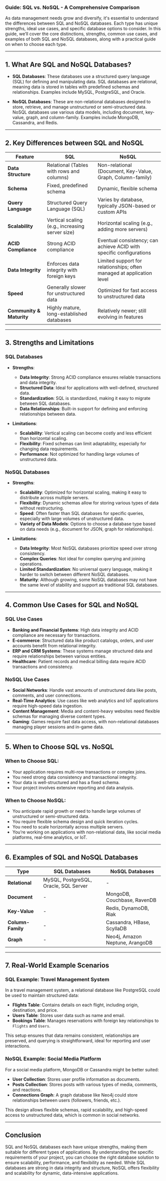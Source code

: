 ### Guide: SQL vs. NoSQL - A Comprehensive Comparison

As data management needs grow and diversify, it's essential to understand the differences between SQL and NoSQL databases. Each type has unique strengths, ideal use cases, and specific database options to consider. In this guide, we’ll cover the core distinctions, strengths, common use cases, and examples of both SQL and NoSQL databases, along with a practical guide on when to choose each type.

---

## 1. What Are SQL and NoSQL Databases?

- **SQL Databases**: These databases use a structured query language (SQL) for defining and manipulating data. SQL databases are relational, meaning data is stored in tables with predefined schemas and relationships. Examples include MySQL, PostgreSQL, and Oracle.

- **NoSQL Databases**: These are non-relational databases designed to store, retrieve, and manage unstructured or semi-structured data. NoSQL databases use various data models, including document, key-value, graph, and column-family. Examples include MongoDB, Cassandra, and Redis.

---

## 2. Key Differences between SQL and NoSQL

| Feature              | SQL                                            | NoSQL                                    |
|----------------------|------------------------------------------------|------------------------------------------|
| **Data Structure**   | Relational (Tables with rows and columns)      | Non-relational (Document, Key-Value, Graph, Column-family) |
| **Schema**           | Fixed, predefined schema                       | Dynamic, flexible schema                 |
| **Query Language**   | Structured Query Language (SQL)                | Varies by database, typically JSON-based or custom APIs |
| **Scalability**      | Vertical scaling (e.g., increasing server size)| Horizontal scaling (e.g., adding more servers) |
| **ACID Compliance**  | Strong ACID compliance                         | Eventual consistency; can achieve ACID with specific configurations |
| **Data Integrity**   | Enforces data integrity with foreign keys      | Limited support for relationships; often managed at application level |
| **Speed**            | Generally slower for unstructured data         | Optimized for fast access to unstructured data |
| **Community & Maturity** | Highly mature, long-established databases | Relatively newer; still evolving in features |

---

## 3. Strengths and Limitations

### SQL Databases
- **Strengths**:
  - **Data Integrity**: Strong ACID compliance ensures reliable transactions and data integrity.
  - **Structured Data**: Ideal for applications with well-defined, structured data.
  - **Standardization**: SQL is standardized, making it easy to migrate between SQL databases.
  - **Data Relationships**: Built-in support for defining and enforcing relationships between data.

- **Limitations**:
  - **Scalability**: Vertical scaling can become costly and less efficient than horizontal scaling.
  - **Flexibility**: Fixed schemas can limit adaptability, especially for changing data requirements.
  - **Performance**: Not optimized for handling large volumes of unstructured data.

### NoSQL Databases
- **Strengths**:
  - **Scalability**: Optimized for horizontal scaling, making it easy to distribute across multiple servers.
  - **Flexibility**: Dynamic schemas allow for storing various types of data without restructuring.
  - **Speed**: Often faster than SQL databases for specific queries, especially with large volumes of unstructured data.
  - **Variety of Data Models**: Options to choose a database type based on data needs (e.g., document for JSON, graph for relationships).

- **Limitations**:
  - **Data Integrity**: Most NoSQL databases prioritize speed over strong consistency.
  - **Complex Queries**: Not ideal for complex querying and joining operations.
  - **Limited Standardization**: No universal query language, making it harder to switch between different NoSQL databases.
  - **Maturity**: Although growing, some NoSQL databases may not have the same level of stability and support as traditional SQL databases.

---

## 4. Common Use Cases for SQL and NoSQL

### SQL Use Cases
- **Banking and Financial Systems**: High data integrity and ACID compliance are necessary for transactions.
- **E-commerce**: Structured data like product catalogs, orders, and user accounts benefit from relational integrity.
- **ERP and CRM Systems**: These systems manage structured data and require relationships between various entities.
- **Healthcare**: Patient records and medical billing data require ACID transactions and consistency.

### NoSQL Use Cases
- **Social Networks**: Handle vast amounts of unstructured data like posts, comments, and user connections.
- **Real-Time Analytics**: Use cases like web analytics and IoT applications require high-speed data ingestion.
- **Content Management**: Media and content-heavy websites need flexible schemas for managing diverse content types.
- **Gaming**: Games require fast data access, with non-relational databases managing player sessions and in-game data.

---

## 5. When to Choose SQL vs. NoSQL

### When to Choose SQL:
- Your application requires multi-row transactions or complex joins.
- You need strong data consistency and transactional integrity.
- Your data is well-structured and has a fixed schema.
- Your project involves extensive reporting and data analysis.

### When to Choose NoSQL:
- You anticipate rapid growth or need to handle large volumes of unstructured or semi-structured data.
- You require flexible schema design and quick iteration cycles.
- You need to scale horizontally across multiple servers.
- You’re working on applications with non-relational data, like social media platforms, real-time analytics, or IoT.

---

## 6. Examples of SQL and NoSQL Databases

| Type      | SQL Databases                   | NoSQL Databases                      |
|-----------|----------------------------------|---------------------------------------|
| **Relational** | MySQL, PostgreSQL, Oracle, SQL Server | - |
| **Document**   | - | MongoDB, Couchbase, RavenDB             |
| **Key-Value**  | - | Redis, DynamoDB, Riak                     |
| **Column-Family** | - | Cassandra, HBase, ScyllaDB              |
| **Graph**      | - | Neo4j, Amazon Neptune, ArangoDB           |

---

## 7. Real-World Example Scenarios

### SQL Example: Travel Management System
In a travel management system, a relational database like PostgreSQL could be used to maintain structured data:
- **Flights Table**: Contains details on each flight, including origin, destination, and price.
- **Users Table**: Stores user data such as name and email.
- **Bookings Table**: Manages reservations with foreign key relationships to `Flights` and `Users`.
  
This setup ensures that data remains consistent, relationships are preserved, and querying is straightforward, ideal for reporting and user interactions.

### NoSQL Example: Social Media Platform
For a social media platform, MongoDB or Cassandra might be better suited:
- **User Collection**: Stores user profile information as documents.
- **Posts Collection**: Stores posts with various types of media, comments, and reactions.
- **Connections Graph**: A graph database like Neo4j could store relationships between users (followers, friends, etc.).

This design allows flexible schemas, rapid scalability, and high-speed access to unstructured data, which is common in social networks.

---

## Conclusion

SQL and NoSQL databases each have unique strengths, making them suitable for different types of applications. By understanding the specific requirements of your project, you can choose the right database solution to ensure scalability, performance, and flexibility as needed. While SQL databases are strong in data integrity and structure, NoSQL offers flexibility and scalability for dynamic, data-intensive applications.